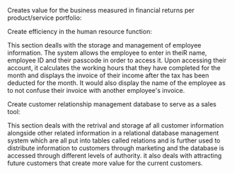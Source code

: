Creates value for the business measured in financial returns per product/service portfolio:








Create efficiency in the human resource function:

  This section dealls with the storage and management of employee information. The system allows the employee to enter in theiR name, employee ID and their passcode in order to access it. Upon accessing their account, it calculates the working hours that they have completed for the month and displays the invoice of their income after the tax has been deducted for the month. It would also display the name of the employee as to not confuse their invoice with another employee's invoice.


Create customer relationship management database to serve as a sales tool:

This section deals with the retrival and storage af all customer information alongside other related information in a relational database management system which are all put into tables called relations and is further used to distribute information to customers through marketing and the database is accessed through different levels of authority. it also deals with attracting future customers that create more value for the current customers.
